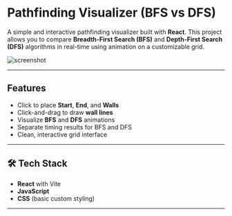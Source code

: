 # Pathfinding Visualizer (BFS vs DFS)

A simple and interactive pathfinding visualizer built with **React**. This project allows you to compare **Breadth-First Search (BFS)** and **Depth-First Search (DFS)** algorithms in real-time using animation on a customizable grid.

![screenshot](demo.gif) <!-- Optional: Replace with a real screenshot or demo link -->

---

## Features

- Click to place **Start**, **End**, and **Walls**
- Click-and-drag to draw **wall lines**
- Visualize **BFS** and **DFS** animations
- Separate timing results for BFS and DFS
- Clean, interactive grid interface

---

## 🛠 Tech Stack

- **React** with Vite
- **JavaScript**
- **CSS** (basic custom styling)

---


